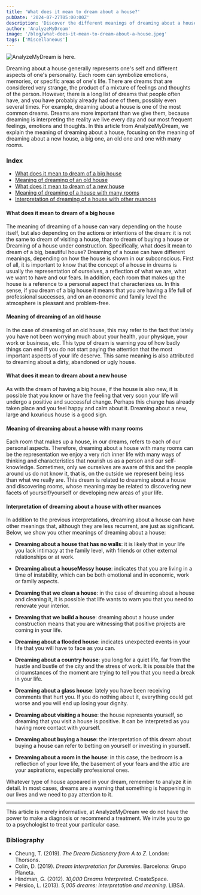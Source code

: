 ```yaml
---
title: 'What does it mean to dream about a house?'
pubDate: '2024-07-27T05:00:00Z'
description: 'Discover the different meanings of dreaming about a house, from large and new houses to old houses with many rooms, and how to interpret these dreams.'
author: 'AnalyzeMyDream'
image: '/blog/what-does-it-mean-to-dream-about-a-house.jpeg'
tags: ['Miscellaneous']
---
```


![AnalyzeMyDream is here.](/blog/what-does-it-mean-to-dream-about-a-house.jpeg)

Dreaming about a house generally represents one's self and different aspects of one's personality. Each room can symbolize emotions, memories, or specific areas of one's life. There are dreams that are considered very strange, the product of a mixture of feelings and thoughts of the person. However, there is a long list of dreams that people often have, and you have probably already had one of them, possibly even several times. For example, dreaming about a house is one of the most common dreams. 
Dreams are more important than we give them, because dreaming is interpreting the reality we live every day and our most frequent feelings, emotions and thoughts. In this article from AnalyzeMyDream, we explain the 
meaning of dreaming about a house, focusing on the meaning of dreaming about a new house, a big one, an old one and one with many rooms. 

### Index

- [What does it mean to dream of a big house](#what-does-it-mean-to-dream-of-a-big-house)
- [Meaning of dreaming of an old house](#meaning-of-dreaming-of-an-old-house)
- [What does it mean to dream of a new house](#what-does-it-mean-to-dream-of-a-new-house)
- [Meaning of dreaming of a house with many rooms](#meaning-of-dreaming-of-a-house-with-many-rooms)
- [Interpretation of dreaming of a house with other nuances](#interpretation-of-dreaming-of-a-house-with-other-nuances)

#### What does it mean to dream of a big house

The meaning of dreaming of a house can vary depending on the house itself, but also depending on the actions or intentions of the dream: it is not the same to dream of visiting a house, than to dream of buying a house or Dreaming of a house under construction. 
Specifically, what does it mean to dream of a big, beautiful house? Dreaming of a house can have different meanings, depending on how the house is shown in our subconscious. First of all, it is important to know that the concept of a house in dreams is usually 
the representation of ourselves, a reflection of what we are, what we want to have and our fears. In addition, each room that makes up the house is a reference to a personal aspect that characterizes us. 
In this sense, if you dream of a big house it means that you are having a life full of professional
successes, and on an economic and family level the atmosphere is pleasant and problem-free. 

#### Meaning of dreaming of an old house

In the case of dreaming of an old house, this may refer to the fact that lately you have not been worrying much about your health, your physique, your work or business, etc. This type of dream is warning you of how badly things can end if you do not start paying the attention that the most important aspects of your life deserve. This same meaning is also attributed to dreaming about a dirty, abandoned or ugly house.

#### What does it mean to dream about a new house

As with the dream of having a big house, if the house is also new, it is possible that you know or have the feeling that very soon your life will undergo a positive and successful change. Perhaps this change has already taken place and you feel happy and calm about it. Dreaming about a new, large and luxurious house is a good sign.

#### Meaning of dreaming about a house with many rooms

Each room that makes up a house, in our dreams, refers to each of our personal aspects. Therefore, dreaming about a house with many rooms can be the representation
we enjoy a very rich inner life
with many ways of thinking and characteristics that nourish us as a person and our self-knowledge. Sometimes, only we ourselves are aware of this and the people around us do not know it, that is, on the outside we represent being less than what we really are.
This dream is related to dreaming about a house and discovering rooms, whose meaning may be related to
discovering new facets of yourself/yourself
or developing new areas of your life.

#### Interpretation of dreaming about a house with other nuances

In addition to the previous interpretations, dreaming about a house can have other meanings that, although they are less recurrent, are just as significant. Below, we show you other meanings of dreaming about a house:
- **Dreaming about a house that has no walls**: it is likely that in your life you lack intimacy at the family level, with friends or other external relationships or at work.
- **Dreaming about a houseMessy house**: indicates that you are living in a time of instability, which can be both emotional and in economic, work or family aspects.
- **Dreaming that we clean a house**: in the case of dreaming about a house and cleaning it, it is possible that life wants to warn you that you need to renovate your interior. 

- **Dreaming that we build a house**: dreaming about a house under construction means that you are witnessing that positive projects are coming in your life.
- **Dreaming about a flooded house**: indicates unexpected events in your life that you will have to face as you can.
- **Dreaming about a country house**: you long for a quiet life, far from the hustle and bustle of the city and the stress of work. It is possible that the circumstances of the moment are trying to tell you that you need a break in your life.
- **Dreaming about a glass house**: lately you have been receiving comments that hurt you. If you do nothing about it, everything could get worse and you will end up losing your dignity.
- **Dreaming about visiting a house**: the house represents yourself, so dreaming that you visit a house is positive. It can be interpreted as you having more contact with yourself.
- **Dreaming about buying a house**: the interpretation of this dream about buying a house can refer to betting on yourself or investing in yourself. 

- **Dreaming about a room in the house**: in this case, the bedroom is a reflection of your love life, the basement of your fears and the attic are your aspirations, especially professional ones.

Whatever type of house appeared in your dream, remember to analyze it in detail. In most cases, dreams are a warning that something is happening in our lives and we need to pay attention to it.

---

This article is merely informative, at AnalyzeMyDream we do not have the power to make a diagnosis or recommend a treatment. We invite you to go to a psychologist to treat your particular case.

### Bibliography

- Cheung, T. (2019). *The Dream Dictionary from A to Z*. London: Thorsons.
- Colin, D. (2019). *Dream Interpretation for Dummies*. Barcelona: Grupo Planeta.
- Hindman, G. (2012). *10,000 Dreams Interpreted*. CreateSpace.
- Pérsico, L. (2013). *5,005 dreams: interpretation and meaning*. LIBSA.